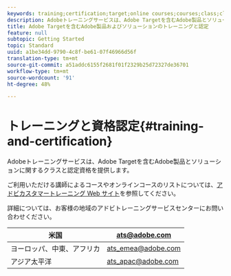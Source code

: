 ```yaml
---
keywords: training;certification;target;online courses;courses;class;classes
description: Adobeトレーニングサービスは、Adobe Targetを含むAdobe製品とソリューションに関するクラスと認定資格を提供します。
title: Adobe Targetを含むAdobe製品およびソリューションのトレーニングと認定
feature: null
subtopic: Getting Started
topic: Standard
uuid: a1be34dd-9790-4c8f-be61-07f46966d56f
translation-type: tm+mt
source-git-commit: a51addc6155f2681f01f2329b25d72327de36701
workflow-type: tm+mt
source-wordcount: '91'
ht-degree: 48%

---
```



# トレーニングと資格認定{#training-and-certification}

Adobeトレーニングサービスは、Adobe Targetを含むAdobe製品とソリューションに関するクラスと認定資格を提供します。

ご利用いただける講師によるコースやオンラインコースのリストについては、[アドビカスタマートレーニング Web サイト](https://training.adobe.com/training/courses.html#solution=adobeTarget)を参照してください。

詳細については、お客様の地域のアドビトレーニングサービスセンターにお問い合わせください。

| 米国 | [ats@adobe.com](mailto:ats@adobe.com) |
|---|---|
| ヨーロッパ、中東、アフリカ | [ats_emea@adobe.com](mailto:ats_emea@adobe.com) |
| アジア太平洋 | [ats_apac@adobe.com](mailto:ats_apac@adobe.com) |

